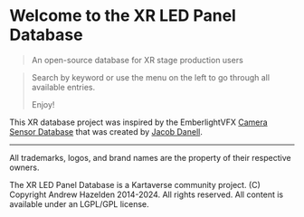 # Welcome to the XR LED Panel Database

> An open-source database for XR stage production users

> Search by keyword or use the menu on the left to go through all available entries.
>
> Enjoy!
>

This XR database project was inspired by the EmberlightVFX [Camera Sensor Database](https://emberlightvfx.github.io/Camera-Sensor-Database/#/) that was created by [Jacob Danell](https://www.imdb.com/name/nm3168721/).

---

All trademarks, logos, and brand names are the property of their respective owners.

The XR LED Panel Database is a Kartaverse community project. (C) Copyright Andrew Hazelden 2014-2024. All rights reserved. All content is available under an LGPL/GPL license.

